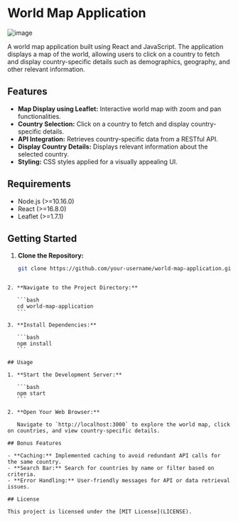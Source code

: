 # World Map Application

![image](https://github.com/roudraneelash/worldmap/assets/37204484/ea45ea62-6fd5-42b4-ba35-00ece8943bed)


A world map application built using React and JavaScript. The application displays a map of the world, allowing users to click on a country to fetch and display country-specific details such as demographics, geography, and other relevant information.

## Features

- **Map Display using Leaflet:** Interactive world map with zoom and pan functionalities.
- **Country Selection:** Click on a country to fetch and display country-specific details.
- **API Integration:** Retrieves country-specific data from a RESTful API.
- **Display Country Details:** Displays relevant information about the selected country.
- **Styling:** CSS styles applied for a visually appealing UI.

## Requirements

- Node.js (>=10.16.0)
- React (>=16.8.0)
- Leaflet (>=1.7.1)

## Getting Started

1. **Clone the Repository:**

   ```bash
   git clone https://github.com/your-username/world-map-application.git
   ```
````

2. **Navigate to the Project Directory:**

   ```bash
   cd world-map-application
   ```

3. **Install Dependencies:**

   ```bash
   npm install
   ```

## Usage

1. **Start the Development Server:**

   ```bash
   npm start
   ```

2. **Open Your Web Browser:**

   Navigate to `http://localhost:3000` to explore the world map, click on countries, and view country-specific details.

## Bonus Features

- **Caching:** Implemented caching to avoid redundant API calls for the same country.
- **Search Bar:** Search for countries by name or filter based on criteria.
- **Error Handling:** User-friendly messages for API or data retrieval issues.

## License

This project is licensed under the [MIT License](LICENSE).

